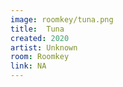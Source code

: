```yaml
---
image: roomkey/tuna.png
title:  Tuna
created: 2020
artist: Unknown
room: Roomkey
link: NA
---
```



